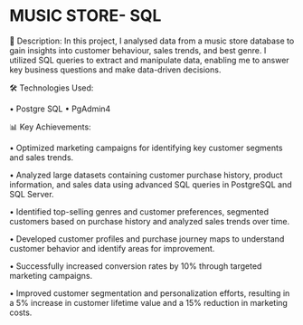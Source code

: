 # MUSIC STORE- SQL

📝 Description:
In this project, I analysed data from a music store database to gain insights into customer behaviour, sales trends, and best genre. I utilized SQL queries to extract and manipulate data, enabling me to answer key business questions and make data-driven decisions.


🛠️ Technologies Used:

•	Postgre SQL
•	PgAdmin4

📊 Key Achievements:

• Optimized marketing campaigns for identifying key customer segments and sales trends.

• Analyzed large datasets containing customer purchase history, product information, and sales data using advanced SQL queries in PostgreSQL and SQL Server.

• Identified top-selling genres and customer preferences, segmented customers based on purchase history and analyzed sales trends over time.

• Developed customer profiles and purchase journey maps to understand customer behavior and identify areas for improvement.

• Successfully increased conversion rates by 10% through targeted marketing campaigns.

• Improved customer segmentation and personalization efforts, resulting in a 5% increase in customer lifetime value and a 15% reduction in marketing costs.
